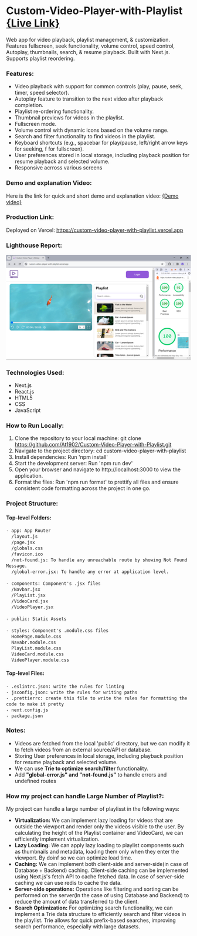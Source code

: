 # Custom-Video-Player-with-Playlist <a href="https://custom-video-player-with-playlist.vercel.app" target="_blank">{Live Link}</a>
Web app for video playback, playlist management, &amp; customization. Features fullscreen, seek functionality, volume control, speed control, Autoplay, thumbnails, search, &amp; resume playback. Built with Next.js. Supports playlist reordering.

### Features:
- Video playback with support for common controls (play, pause, seek, timer, speed selector).
- Autoplay feature to transition to the next video after playback completion.
- Playlist re-ordering functionality.
- Thumbnail previews for videos in the playlist.
- Fullscreen mode.
- Volume control with dynamic icons based on the volume range.
- Search and filter functionality to find videos in the playlist.
- Keyboard shortcuts (e.g., spacebar for play/pause, left/right arrow keys for seeking, f for fullscreen).
- User preferences stored in local storage, including playback position for resume playback and selected volume.
- Responsive acrross various screens

### Demo and explanation Video:
Here is the link for quick and short demo and explanation video: [{Demo video}](https://drive.google.com/file/d/1PHZKtXNedLp3ht6oEvXmEaWOzwn3PL43/view?usp=drive_link)

### Production Link:
Deployed on Vercel: https://custom-video-player-with-playlist.vercel.app

### Lighthouse Report:
![Lighthouse Report](./Ligthouse-Video-Player.png)

### Technologies Used:
- Next.js
- React.js
- HTML5
- CSS
- JavaScript

### How to Run Locally:

1. Clone the repository to your local machine: git clone https://github.com/At1902/Custom-Video-Player-with-Playlist.git
2. Navigate to the project directory: cd custom-video-player-with-playlist
3. Install dependencies: Run 'npm install'
4. Start the development server: Run 'npm run dev'
5. Open your browser and navigate to http://localhost:3000 to view the application.
6. Format the files: Run 'npm run format' to prettify all files and ensure consistent code formatting across the project in one go.

### Project Structure:

  #### Top-level Folders:
    - app: App Router
      /layout.js
      /page.jsx
      /globals.css
      /favicon.ico
      /not-found.js: To handle any unreachable route by showing Not Found Message.
      /global-error.jsx: To handle any error at application level.
      
    - components: Component's .jsx files
      /Navbar.jsx
      /PlayList.jsx
      /VideoCard.jsx
      /VideoPlayer.jsx
      
    - public: Static Assets
    
    - styles: Component's .module.css files
      HomePage.module.css
      Navabr.module.css
      PlayList.module.css
      VideoCard.module.css
      VideoPlayer.module.css

  #### Top-level Files:
    - .eslintrc.json: write the rules for linting
    - jsconfig.json: write the rules for writing paths
    - .prettierrc: create this file to write the rules for formatting the code to make it pretty
    - next.config.js
    - package.json


### Notes:
- Videos are fetched from the local 'public' directory, but we can modify it to fetch videos from an external source/API or database.
- Storing User preferences in local storage, including playback position for resume playback and selected volume.
- We can use **Trie to optimize search/filter** functionality.
- Add **"global-error.js" and "not-found.js"** to handle errors and undefined routes

### How my project can handle Large Number of Playlist?:
My project can handle a large number of playlisst in the following ways:

- **Virtualization:** We can implement lazy loading for videos that are outside the viewport and render only the videos visible to the user. By calculating the height of the Playlist container and VideoCard, we can efficiently implement virtualization.
- **Lazy Loading:** We can apply lazy loading to playlist components such as thumbnails and metadata, loading them only when they enter the viewport. By doinf so we can optimize load time.
- **Caching:** We can implement both client-side and server-side(in case of Database + Backend) caching. Client-side caching can be implemented using Next.js's fetch API to cache fetched data. In case of server-side caching we can use redis to cache the data.
- **Server-side operations:** Operations like filtering and sorting can be performed on the server(In the case of using Database and Backend) to reduce the amount of data transferred to the client.
- **Search Optimization:** For optimizing search functionality, we can implement a Trie data structure to efficiently search and filter videos in the playlist. Trie allows for quick prefix-based searches, improving search performance, especially with large datasets.
